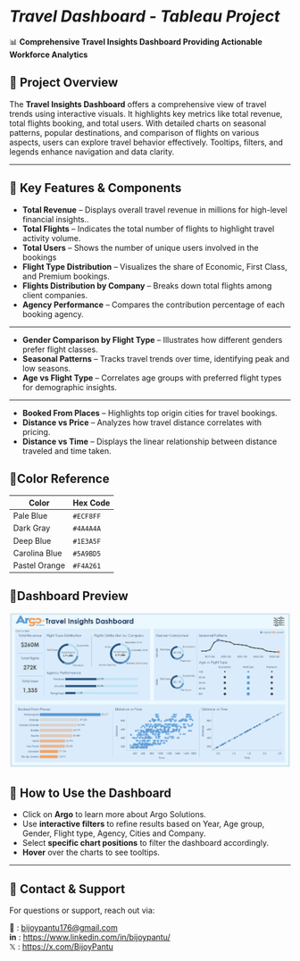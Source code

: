 
# *Travel Dashboard - Tableau Project*
📊 **Comprehensive Travel Insights Dashboard Providing Actionable Workforce Analytics**  

## 📌 Project Overview
The **Travel Insights Dashboard** offers a comprehensive view of travel trends using interactive visuals. It highlights key metrics like total revenue, total flights booking, and total users. With detailed charts on seasonal patterns, popular destinations, and comparison of flights on various aspects, users can explore travel behavior effectively. Tooltips, filters, and legends enhance navigation and data clarity.  

---

## 📌 Key Features & Components

- **Total Revenue** – Displays overall travel revenue in millions for high-level financial insights..  
- **Total Flights** – Indicates the total number of flights to highlight travel activity volume. 
- **Total Users** – Shows the number of unique users involved in the bookings
- **Flight Type Distribution** – Visualizes the share of Economic, First Class, and Premium bookings.
- **Flights Distribution by Company** – Breaks down total flights among client companies.  
- **Agency Performance** – Compares the contribution percentage of each booking agency.
---
- **Gender Comparison by Flight Type** – Illustrates how different genders prefer flight classes.
- **Seasonal Patterns** – Tracks travel trends over time, identifying peak and low seasons.
- **Age vs Flight Type** – Correlates age groups with preferred flight types for demographic insights.
---
- **Booked From Places** – Highlights top origin cities for travel bookings.  
- **Distance vs Price** – Analyzes how travel distance correlates with pricing.
- **Distance vs Time** – Displays the linear relationship between distance traveled and time taken.

## 📌Color Reference

| Color           | Hex Code  |
|---------------|----------|
| Pale Blue           | `#ECF8FF` |
| Dark Gray  | `#4A4A4A` |
| Deep Blue  | `#1E3A5F` |
| Carolina Blue | `#5A9BD5` |
| Pastel Orange | `#F4A261` |

## 📌Dashboard Preview
![Travel Dashboard](https://github.com/bijoypantu/Travel-Insights-Dashboard/blob/main/TravelFights.png?raw=true)


## 📌 How to Use the Dashboard
- Click on **Argo** to learn more about Argo Solutions.
- Use **interactive filters** to refine results based on Year, Age group, Gender, Flight type, Agency, Cities and Company.
- Select **specific chart positions** to filter the dashboard accordingly.
- **Hover** over the charts to see tooltips.
---

## 📌 Contact & Support
For questions or support, reach out via:

📩 : bijoypantu176@gmail.com  
**in** : https://www.linkedin.com/in/bijoypantu/  
𝕏 : https://x.com/BijoyPantu
